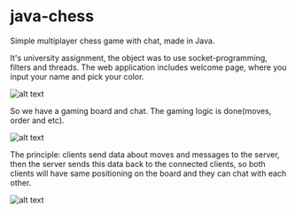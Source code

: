 # java-chess
Simple multiplayer chess game with chat, made in Java.






It's university assignment, the object was to use socket-programming, filters and threads. The web application includes welcome page, where you input your name and pick your color.

![alt text](https://s3.amazonaws.com/awesomescreenshot/image/1606472/5935783-83721a22d0dc4be420898262bdf8976d.png?AWSAccessKeyId=AKIAJSCJQ2NM3XLFPVKA&Expires=1610995677&Signature=VMpHzCzkN6%2FRf1dcLfy0w9TDOhw%3D)

So we have a gaming board and chat. The gaming logic is done(moves, order and etc).

![alt text](https://i.imgur.com/wuASZ3g.png)

The principle: clients send data about moves and messages to the server, then the server sends this data back to the connected clients, so both clients will have same positioning on the board and they can chat with each other.

![alt text](https://i.imgur.com/H5kRG4H.png)
